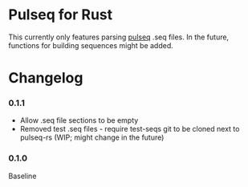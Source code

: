# Pulseq for Rust

This currently only features parsing [pulseq](https://pulseq.github.io/) .seq files.
In the future, functions for building sequences might be added.

# Changelog

### 0.1.1
- Allow .seq file sections to be empty
- Removed test .seq files - require test-seqs git to be cloned next to pulseq-rs (WIP; might change in the future)

### 0.1.0
Baseline
